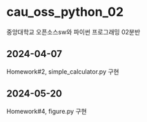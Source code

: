 # cau_oss_python_02
중앙대학교 오픈소스sw와 파이썬 프로그래밍 02분반

## 2024-04-07
Homework#2, simple_calculator.py 구현

## 2024-05-20
Homework#4, figure.py 구현